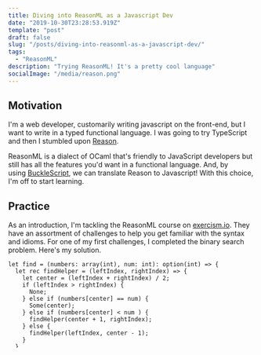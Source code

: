 ```yaml
---
title: Diving into ReasonML as a Javascript Dev
date: "2019-10-30T23:28:53.919Z"
template: "post"
draft: false
slug: "/posts/diving-into-reasonml-as-a-javascript-dev/"
tags:
  - "ReasonML"
description: "Trying ReasonML! It's a pretty cool language"
socialImage: "/media/reason.png"
---
```

## Motivation

I'm a web developer, customarily writing javascript on the front-end, but I want to write in a typed functional language. I was going to try TypeScript and then I stumbled upon [Reason](https://reasonml.github.io/).

ReasonML is a dialect of OCaml that's friendly to JavaScript developers but still has all the features you'd want in a functional language. And, by using [BuckleScript](https://bucklescript.github.io/), we can translate Reason to Javascript! With this choice, I'm off to start learning.

## Practice

As an introduction, I'm tackling the ReasonML course on [exercism.io](http://exercism.ioexercism.io/). They have an assortment of challenges to help you get familiar with the syntax and idioms. For one of my first challenges, I completed the binary search problem. Here's my solution.

```reason
let find = (numbers: array(int), num: int): option(int) => {
  let rec findHelper = (leftIndex, rightIndex) => {
    let center = (leftIndex + rightIndex) / 2;
    if (leftIndex > rightIndex) {
      None;
    } else if (numbers[center] == num) {
      Some(center);
    } else if (numbers[center] < num ) {
      findHelper(center + 1, rightIndex);
    } else {
      findHelper(leftIndex, center - 1);
    }
  }

  let size = Array.length(numbers);
  if (size == 0) {
    None
  } else {
    findHelper(0, size - 1)
  }
}
```

The code uses recursion because It helped me break down the problem into smaller, more easily solvable ones. Also because I know that BuckleScript will change the code to be more performant when transpiled to javascript. i.e. It'll use a loop instead.

[You can check out the generated code for yourself here.](https://reasonml.github.io/en/try?rrjsx=true&reason=DYUwLgBAZglgdgEwgXggCjgZwDQTgShQD4IBvAKAglEgCcQBjaeBACRGAAcRaV1hctQshIUqVGhAYg4YHnzTAIAaghCIAeggAmANyVxMKPwgl1Y8VQByAezgh9lgL4QOmEBCPosAbWmyeAF0UVAIyA0sAZRsAWxA0fzkhR3EXNw8vDEw-GSTggB48CEILS1hEdi4eBNz5VQBGQXwUqjTgd3DLKnK2Dm5aRVxE+QBaCHrmiIgnAxmJcAhMGAAvD1QAQVpaAEMATwA6UDgAczAACyzJqkyl1ZCIAAYSqdt7Wdd2j1LmCr7qh9wtw8Ywms3ITiAA)

## Adjustments

Here are some adjustments I made using the switch feature. This version is more intuitive because the condition and execution logic is on the same line and easier to follow in my opinion.

```reason
let find = (numbers, num) => {
  let rec findHelper = (leftIndex, rightIndex) => {
    let center = (leftIndex + rightIndex) / 2;
    switch(numbers[center]) {
    | _ when leftIndex > rightIndex => None
    | v when v == num => Some(center)
    | v when v < num => findHelper(center + 1, rightIndex)
    | _ => findHelper(leftIndex, center - 1)
    }
  }

  let size = Array.length(numbers);
  if (size == 0) {
    None
  } else {
    findHelper(0, size - 1);
  }
}
```

[The generated js code](https://reasonml.github.io/en/try?rrjsx=true&reason=DYUwLgBAZglgdgEwgXggCjgZwDQTgShQD4IBvAKAglEgCcQBjaeBACRGAAcRaV1hctQshIUqVGhAYg4YHnzTAIAaghCIAeggAmANyVxMKPwgl1Y8VQByAezggDVAL4QOmEGUfjMAdxhgGAAsMTABtaVkeAF1CC0sAHwgANwgfQJlklFQ4YggAZRsAWxA0CLkhLypElLSMlIAePFzYRHYuHlKZcpUIAEZBfEqIRIB9ZpY27lpFXDL5AFo+wctnLycDdaoAQVpaAEMATwA6UDgAczBgrGFUAAYIAH4IW3sIAC5mVo4ptFvcHf2x1OFyumEIi16gycQA) from this block also results in a while loop.

## Javascript Solution For Comparison

This is how I'd write the challenge in javascript for the curious (almost exactly how bucklescript wrote it!)

```javascript
const find = (ns, n) => {
  if (ns.length === 0) return undefined;
  let l = 0;
  let r = ns.length - 1;
  while (l <= r) {
    const center = Math.floor((l + r) / 2);
    if (ns[center] == n) {
      return center;
    } else if (ns[center] < n) {
      l = center + 1;
    } else {
      r = center - 1;
    }
  }
}
```

## What did we discover?

## Pros

- ReasonML is pretty straightforward to write and doesn't feel much different than javascript.
- The compiler helps cover every case in logic flow and throws an error when cases aren't covered.
- Bucklescript makes the code performant in javascript.

## Cons

- You can't write quick and dirty code; all cases must be handled.
- At times the compiler does not indicate what's gone wrong and it's annoying.
- (Maybe a pro later on) A lot of growing pains with writing type-safe code.
    - Cannot reassign variables.
    - Every statement returns a value unless assigned to a variable.

## What's next

I'm a fan of [exercism.io](http://exercism.io/) challenges and I'll try some more to get familiar with Reason. This challenge didn't give a good intro to the rich type system that Reason has so I'll have to explore that too.

I'm eager to write a web app using reasonreact and create another post of my progress. When I finish, I'll make sure to link that here. See you in the next post!

